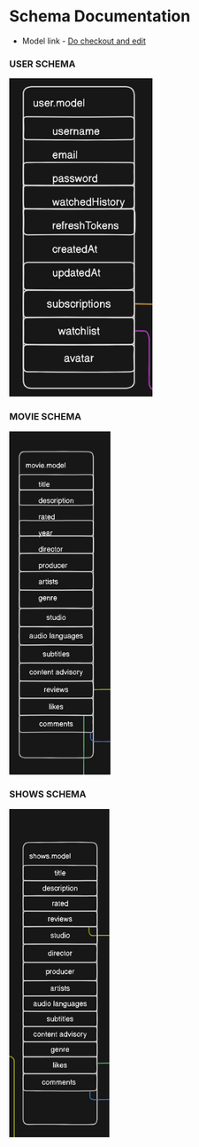 # Schema Documentation
- Model link - [Do checkout and edit](https://app.eraser.io/workspace/rPYaoaqlntkQMFml7Rjz?origin=share)


### USER SCHEMA
![user.model](assets/user.model.png)

### MOVIE SCHEMA
![movie.model](assets/movie.model.png)

### SHOWS SCHEMA
![shows.model](assets/shows.model.png)